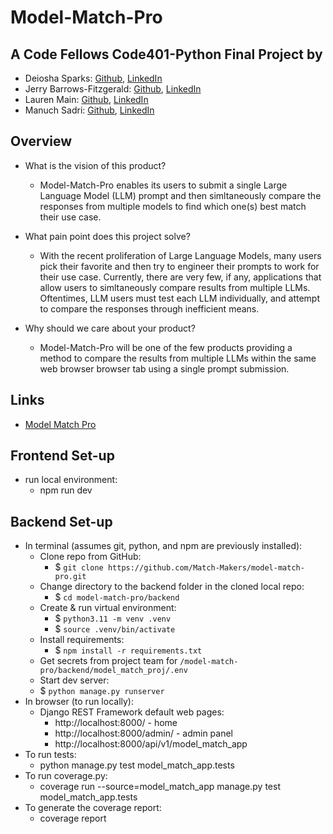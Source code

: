 # Model-Match-Pro

## A Code Fellows Code401-Python Final Project by

- Deiosha Sparks: [Github](https://github.com/Deiosha), [LinkedIn](https://linkedin.com/in/deiosha-sparks-954882251/)
- Jerry Barrows-Fitzgerald: [Github](https://github.com/jbarrfitz), [LinkedIn](https://linkedin.com/in/jbarrowsfitzgerald/)
- Lauren Main: [Github](https://github.com/elleem), [LinkedIn](https://linkedin.com/in/laurenmain28/)
- Manuch Sadri: [Github](https://github.com/mcsadri), [LinkedIn](https://linkedin.com/in/manuch-sadri/)

## Overview

- What is the vision of this product?
  - Model-Match-Pro enables its users to submit a single Large Language Model (LLM) prompt and then simltaneously compare the responses from multiple models to find which one(s) best match their use case.

- What pain point does this project solve?
  - With the recent proliferation of Large Language Models, many users pick their favorite and then try to engineer their prompts to work for their use case. Currently, there are very few, if any, applications that allow users to simltaneously compare results from multiple LLMs. Oftentimes, LLM users must test each LLM individually, and attempt to compare the responses through inefficient means.

- Why should we care about your product?
  - Model-Match-Pro will be one of the few products providing a method to compare the results from multiple LLMs within the same web browser browser tab using a single prompt submission.

## Links

- [Model Match Pro](https://model-match-pro.vercel.app/)

## Frontend Set-up
- run local environment: 
  - npm run dev

## Backend Set-up

- In terminal (assumes git, python, and npm are previously installed):
  - Clone repo from GitHub:
    - $ ```git clone https://github.com/Match-Makers/model-match-pro.git```
  - Change directory to the backend folder in the cloned local repo:
    - $ ```cd model-match-pro/backend```
  - Create & run virtual environment:
    - $ ```python3.11 -m venv .venv```
    - $ ```source .venv/bin/activate```
  - Install requirements:
    - $ ```npm install -r requirements.txt```
  - Get secrets from project team for `/model-match-pro/backend/model_match_proj/.env`
  - Start dev server:
  - $ ```python manage.py runserver```
- In browser (to run locally):
  - Django REST Framework default web pages:
    - http://localhost:8000/ - home
    - http://localhost:8000/admin/ - admin panel
    - http://localhost:8000/api/v1/model_match_app
- To run tests: 
  - python manage.py test model_match_app.tests
- To run coverage.py: 
  - coverage run --source=model_match_app manage.py test model_match_app.tests
- To generate the coverage report: 
  - coverage report

